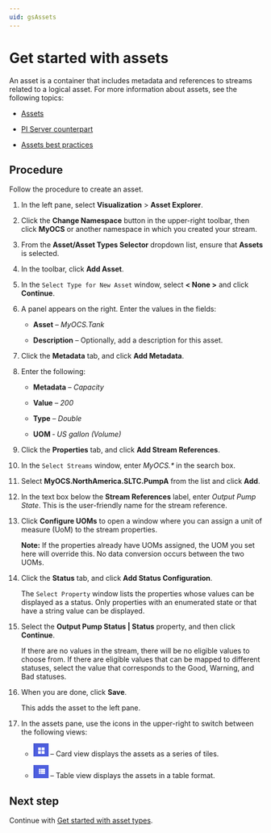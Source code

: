 ```yaml
---
uid: gsAssets
---
```


# Get started with assets

An asset is a container that includes metadata and references to streams related to a logical asset. For more information about assets, see the following topics:

- [Assets](xref:ccAssets)

- [PI Server counterpart](xref:ccAssets#pi-server-counterpart)

- [Assets best practices](xref:ccAssets#assets-best-practices)

## Procedure

Follow the procedure to create an asset.

1. In the left pane, select **Visualization** > **Asset Explorer**.

1. Click the **Change Namespace** button in the upper-right toolbar, then click **MyOCS** or another namespace in which you created your stream. 

1. From the **Asset/Asset Types Selector** dropdown list, ensure that **Assets** is selected.

1. In the toolbar, click **Add Asset**. 

1. In the `Select Type for New Asset` window, select **< None >** and click **Continue**.

1. A panel appears on the right. Enter the values in the fields:

   - **Asset** &ndash; *MyOCS.Tank*

   - **Description** &ndash; Optionally, add a description for this asset.
   
1. Click the **Metadata** tab, and click **Add Metadata**.

1. Enter the following:

   - **Metadata** &ndash; *Capacity*

   - **Value** &ndash; *200*

   - **Type** &ndash; *Double*

   - **UOM** &dash; *US gallon (Volume)*

1. Click the **Properties** tab, and click **Add Stream References**.

1. In the `Select Streams` window, enter *MyOCS.\** in the search box.

1. Select **MyOCS.NorthAmerica.SLTC.PumpA** from the list and click **Add**.

1. In the text box below the **Stream References** label, enter *Output Pump State*. This is the user-friendly name for the stream reference.

1. Click **Configure UOMs** to open a window where you can assign a unit of measure (UoM) to the stream properties.  

   **Note:** If the properties already have UOMs assigned, the UOM you set here will override this. No data conversion occurs between the two UOMs.
   
1. Click the **Status** tab, and click **Add Status Configuration**.

   The `Select Property` window lists the properties whose values can be displayed as a status. Only properties with an enumerated state or that have a string value can be displayed.
   
1. Select the **Output Pump Status | Status** property, and then click **Continue**. 

   If there are no values in the stream, there will be no eligible values to choose from. If there are eligible values that can be mapped to different statuses, select the value that corresponds to the Good, Warning, and Bad statuses. 

1. When you are done, click **Save**. 

   This adds the asset to the left pane.

1. In the assets pane, use the icons in the upper-right to switch between the following views:

   - ![Card view](images/card-view.png) &ndash; Card view displays the assets as a series of tiles.
    
   - ![Table view](images/table-view.png) &ndash; Table view displays the assets in a table format. 

## Next step

Continue with [Get started with asset types](xref:gsAssetTypes).
